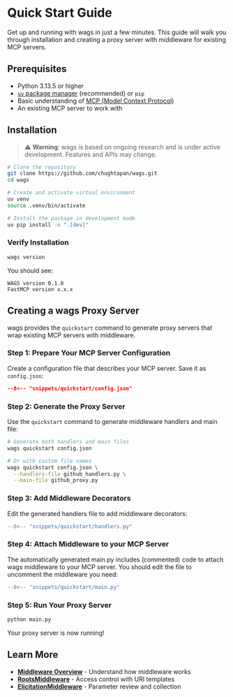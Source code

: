 # Quick Start Guide

Get up and running with <span class="wags-brand">wags</span> in just a few minutes. This guide will walk you through installation and creating a proxy server with middleware for existing MCP servers.

## Prerequisites

- Python 3.13.5 or higher
- [`uv` package manager](https://docs.astral.sh/uv/getting-started/installation/) (recommended) or `pip`
- Basic understanding of [MCP (Model Context Protocol)](https://modelcontextprotocol.io/introduction)
- An existing MCP server to work with

## Installation

> ⚠️ **Warning**: <span class="wags-brand">wags</span> is based on ongoing research and is under active development. Features and APIs may change.

```bash
# Clone the repository
git clone https://github.com/chughtapan/wags.git
cd wags

# Create and activate virtual environment
uv venv
source .venv/bin/activate

# Install the package in development mode
uv pip install -e ".[dev]"
```

### Verify Installation

```bash
wags version
```

You should see:
```
WAGS version 0.1.0
FastMCP version x.x.x
```

## Creating a <span class="wags-brand">wags</span> Proxy Server

<span class="wags-brand">wags</span> provides the `quickstart` command to generate proxy servers that wrap existing MCP servers with middleware.

### Step 1: Prepare Your MCP Server Configuration

Create a configuration file that describes your MCP server. Save it as `config.json`:

```json title="config.json"
--8<-- "snippets/quickstart/config.json"
```

### Step 2: Generate the Proxy Server

Use the `quickstart` command to generate middleware handlers and main file:

```bash
# Generate both handlers and main files
wags quickstart config.json

# Or with custom file names
wags quickstart config.json \
  --handlers-file github_handlers.py \
  --main-file github_proxy.py
```

### Step 3: Add Middleware Decorators

Edit the generated handlers file to add middleware decorators:

```python linenums="1" title="handlers.py"
--8<-- "snippets/quickstart/handlers.py"
```

### Step 4: Attach Middleware to your MCP Server

The automatically generated main.py includes (commented) code to attach <span class="wags-brand">wags</span> middleware to your MCP server. You should edit the file to uncomment the middleware you need:

```python linenums="1" title="main.py"
--8<-- "snippets/quickstart/main.py"
```

### Step 5: Run Your Proxy Server

```bash
python main.py 
```

Your proxy server is now running! 

## Learn More

- **[Middleware Overview](middleware/overview.md)** - Understand how middleware works
- **[RootsMiddleware](middleware/roots.md)** - Access control with URI templates
- **[ElicitationMiddleware](middleware/elicitation.md)** - Parameter review and collection
